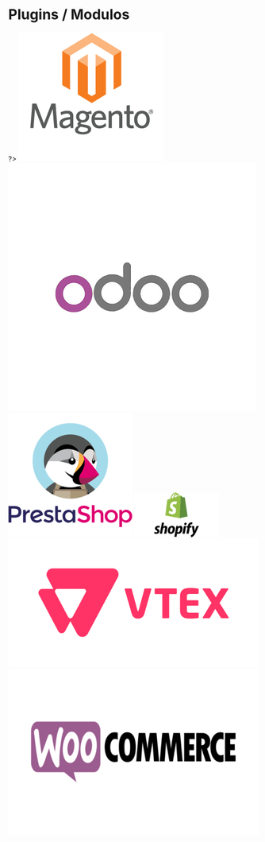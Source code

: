 # Plugins / Modulos

?> [![magento](../img/platforms/magento.png ':size=100')](/plugins/magento.md)
[![odoo](../img/platforms/odoo.png ':size=150')](/plugins/odoo.md)
[![prestashop](../img/platforms/prestashop.png ':size=100')](/plugins/prestashop.md)
[![shopify](../img/platforms/shopify.png ':size=200x100')](/plugins/shopify.md)
[![vtex](../img/platforms/vtex.png ':size=100')](/plugins/vtex.md)
[![woocommerce](../img/platforms/woocommerce.png ':size=150')](/plugins/woocommerce.md)
